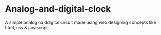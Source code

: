 # Analog-and-digital-clock
A simple analog na ddigital  circuit made using web designing concepts like html, css & javascript.

